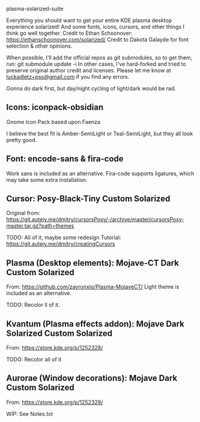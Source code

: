 plasma-solarized-suite

Everything you should want to get your entire KDE plasma desktop experience solarized!
And some fonts, icons, cursors, and other things I think go well together.
Credit to Ethan Schoonover: https://ethanschoonover.com/solarized/
Credit to Dakota Galayde for font selection & other opinions.

When possible, I'll add the official repos as git submodules, so to get them, run:
git submodule update -i
In other cases, I've hard-forked and tried to preserve original author credit and licenses. 
Please let me know at luckadletz+pss@gmail.com if you find any errors. 

Gonna do dark first, but day/night cycling of light/dark would be rad.

## Icons: iconpack-obsidian
Gnome Icon Pack based upon Faenza

I believe the best fit is Amber-SemiLight or Teal-SemiLight, but they all look pretty good.

## Font: encode-sans & fira-code
Work sans is included as an alternative.
Fira-code supports ligatures, which may take some extra installation.

## Cursor: Posy-Black-Tiny Custom Solarized
Original from: https://git.auteiy.me/dmitry/cursorsPosy/-/archive/master/cursorsPosy-master.tar.gz?path=themes

TODO: All of it, maybe some redesign
Tutorial: https://git.auteiy.me/dmitry/creatingCursors

## Plasma (Desktop elements): Mojave-CT Dark Custom Solarized
From: https://github.com/zayronxio/Plasma-MojaveCT/
Light theme is included as an alternative.

TODO: Recolor ll of it.

## Kvantum (Plasma effects addon): Mojave Dark Solarized Custom Solarized
From: https://store.kde.org/p/1252328/

TODO: Recolor all of it

## Aurorae (Window decorations): Mojave Dark Custom Solarized
From: https://store.kde.org/p/1252329/

WIP: See Notes.txt
